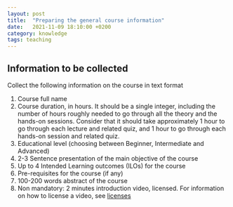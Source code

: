 ```yaml
---
layout: post
title:  "Preparing the general course information"
date:   2021-11-09 18:10:00 +0200
category: knowledge
tags: teaching
---
```


## Information to be collected

Collect the following information on the course in text format

1. Course full name
2. Course duration, in hours. It should be a single integer, including the number of hours roughly needed to go through all the theory and the hands-on sessions. Consider that it should take approximately 1 hour to go through each lecture and related quiz, and 1 hour to go through each hands-on session and related quiz.
3. Educational level (choosing between Beginner, Intermediate and Advanced)
4. 2-3 Sentence presentation of the main objective of the course
5. Up to 4 Intended Learning outcomes (ILOs) for the course
6. Pre-requisites for the course (if any)
7. 100-200 words abstract of the course
8. Non mandatory: 2 minutes introduction video, licensed. For information on how to license a video, see [licenses]

[licenses]: https://creativecommons.org/share-your-work/